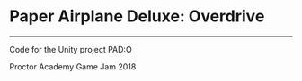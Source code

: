 # Paper Airplane Deluxe: Overdrive

---

Code for the Unity project PAD:O

Proctor Academy Game Jam 2018
